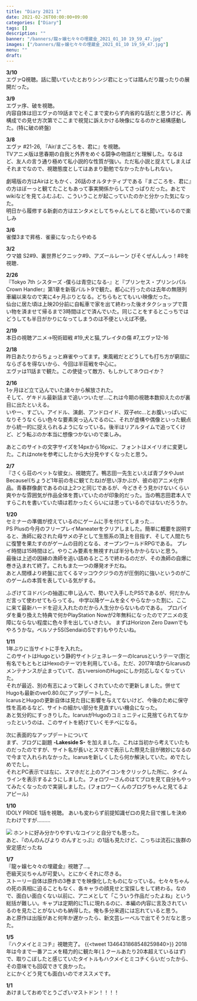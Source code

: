 ```yaml
---
title: "Diary 2021 1"
date: 2021-02-26T00:00:00+09:00
categories: ["Diary"]
tags: []
description: ""
banner: "/banners/龍ヶ嬢七々々の埋蔵金_2021_01_10 19_59_47.jpg"
images: ["/banners/龍ヶ嬢七々々の埋蔵金_2021_01_10 19_59_47.jpg"]
menu: ""
draft:
---
```

**3/10**  
エヴァQ視聴。話に聞いていたとおりシンジ君にとっては踏んだり蹴ったりの展開だった。

**3/9**  
エヴァ序、破を視聴。  
内容自体は旧エヴァの19話までとそこまで変わらず内省的な話だと思うけど、再構成での見せ方次第でここまで視覚に訴えかける映像になるのかと結構感動した。(特に破の終盤)

**3/8**  
エヴァ #21-26, 『Air/まごころを、君に』を視聴。  
TVアニメ版は思春期の自我と外界をめぐる闘争の物語だと理解した。なるほど、友人の言う通り極めて私小説的な性質が強い。ただ私小説と捉えてしまえばそれまでなので、視聴態度としてはあまり勤勉でなかったかもしれない。  

劇場版の方はAirはともかく、26話のオルタナティブである『まごころを、君に』の方はぼーっと観てたこともあって事実関係からしてさっぱりだった。あとでwikiなどを見てふむふむ、こういうことが起こっていたのかと分かった気になった。  
明日から履修する新劇の方はエンタメとしてちゃんとしてると聞いているので楽しみ
<!--more-->
**3/6**  
雀傑3まで昇格．雀豪になったらやめる

**3/2**  
ウマ娘 S2#9、裏世界ピクニック#9、アズールレーン びそくぜんしんっ！#8を視聴．

**2/26**  
『Tokyo 7th シスターズ -僕らは青空になる-』と『プリンセス・プリンシパル Crown Handler』第1章を新宿バルト9で観た。都心に行ったのは去年の無限列車編以来なので実に4ヶ月ぶりとなる。どちらもとてもいい映像だった。  
仙台に居た頃は上映20分前に自転車で家を出て終わった後オタクショップで買い物を済ませて帰るまで3時間ほどで済んでいた。同じことをするとこっちではどうしても半日がかりになってしまうのは不便といえば不便。

**2/19**  
本日の視聴アニメ→呪術廻戦 #19,犬と猫,プレイタの傷 #7,エヴァ12-16 

**2/18**  
昨日あたりからちょっと麻雀やってます。東風戦だとどうしても打ち方が窮屈にならざるを得ないから、今回は半荘戦を中心に。  
エヴァは11話まで観た。この使徒って敵方、もしかしてネウロイか？  

**2/16**  
1ヶ月ほど立て込んでいた諸々から解放された。  
そして、ゲキドル最新話まで追いついたぜ…これは今期の視聴本数抑えたのが裏目に出たといえる。  
いやー、すごい。アイドル、演劇、アンドロイド、双子etc…とお腹いっぱいになりそうなくらい色々な要素突っ込んでるのに、それが虚構や偶像といった観点から統一的に捉えられるようになっている。後半はリアルタイムで追ってくけど、どう転ぶのか本当に想像つかないので楽しみ。  

あとこのサイトの文字サイズを14pxから16pxに、フォントはメイリオに変更した。これはnoteを参考にしたから大分見やすくなったと思う。  

**2/7**  
『さくら荘のペットな彼女』、視聴完了。鴨志田一先生といえば青ブタやJust Because!(ちょうど1年前の冬に観てたね)が思い浮かぶが、彼の初アニメ化作品。青春群像劇であるのは上2つと同じであるが、今どきそう見かけないくらい爽やかな雰囲気が作品全体を貫いていたのが印象的だった。当の鴨志田君本人ですらこれを書いていた頃は若かったくらいには思っているのではないだろうか。  

**1/20**  
セミナーの準備が控えているのにゲームに手を付けてしまった…  
PS Plusの今月のフリープレイManeaterをクリアしました。簡単に概要を説明すると、漁師に殺された母サメの子として生態系の頂上を目指す、そして人間たちに復讐を果たすのがゲームの目的となる、オープンワールドRPGである。
プレイ時間は15時間ほど。やりこみ要素を無視すれば半分もかからないと思う。  
最後は上述の因縁の漁師を追い詰めるところで終わるのだが、その漁師の自爆に巻き込まれて終了。これもまた一つの爆発オチだね。  
あと人間様より終盤に出てくるマッコウクジラの方が圧倒的に強いというのがこのゲームの本質を表している気がする。  

ふざけてヨドバシの抽選に申し込んで、勢いで入手したPS5であるが、何だかんだ言って使わせてもらってる。
中学以降ゲームを全くやらなかった割に、ここに来て最新ハードを迎え入れたのだから人生分からないものである。
プロパイダを乗り換えた特典で何かPlayStation Nowが2年無料になったのでアニメの支障にならない程度に色々手を出していきたい。
まずはHorizon Zero Dawnでもやろうかな。ペルソナ5S(SendaiのSです)もやりたいね。  

**1/11**  
1年ぶりに当サイトに手を入れた。  
このサイトはHugoという静的サイトジェネレーターのIcarusというテーマ(割と有名でもともとはHexoのテーマ)を利用している。ただ、2017年頃からIcarusのメンテナンスが止まっていて、古いversionのHugoにしか対応しなくなっていた。  
それが最近、別の有志によって新しくされていたので更新しました。併せてHugoも最新のver0.80.0にアップデートした。  
IcarusとHugoの更新自体は見た目に影響を与えてないけど、今後のために保守性を高めるなど、サイトの細かい部分を見直すいい機会になった。  
あと気分的にすっきりした。IcarusがHugoのコミュニティに見捨てられてなかったというのは、このサイトを続けていくモチベになる。 

次に表面的なアップデートについて  
まず、ブログに副題 **-Lakeside S-** を加えました。これは当初から考えていたものだったのですが、サイト名が長いとスマホで表示した際見た目が微妙になるので今まで入れられなかった。Icarusを新しくしたら何か解決していた。めでたしめでたし。  
それとPC表示では左に、スマホだと上のアイコンをクリックした所に、タイムラインを表示するようにしました。フォロワーさんのはてブロを見て自分もやってみたくなったので実装しました。(フォロワーくんのブログちゃんと見てるよアピール)

**1/10**  
IDOLY PRIDE 1話を視聴。
あいも変わらず前提知識ゼロの見た目で推しを決めたわけですが……… 

![](/images/shizuku_hyodo.jpg)
ホントに好み分かりやすいなコイツと自分でも思った。  
あと、『のんのんびより のんすとっぷ』の1話も見たけど、こっちは流石に抜群の安定感だったね

**1/7**  
『龍ヶ嬢七々々の埋蔵金』視聴了…。  
壱級天災ちゃんが可愛い。とにかくそれに尽きる。  
ストーリー自体は原作の3巻までを映像化したものになっている。七々々ちゃんの死の真相に迫ることもなく、各キャラの顔見せと宝探しをして終わる。なので、面白い面白くない以前に、アニメとして「こういう作品だったよね」という総括が難しい。キャプは定期的にTLに現れるのに、本編の内容に言及されているのを見たことがないのも納得した。俺も多分来週には忘れていると思う。  
あと原作は出版があと何年か遅かったら、新文芸レーベルで出てそうだなと思った。

**1/5**  
『ハクメイとミコチ』視聴完了。
{{<tweet 1346431868548259840>}} 
2018年は今まで一番アニメを精力的に観た年(１クールあたり20本超えているはず)で、取りこぼしたと感じていたタイトルもハクメイとミコチくらいだったから、その意味でも回収できて良かった。  
とにかくどう見ても面白いのでオススメです。

**1/1**  
あけましておめでとうございマストドン！！！！